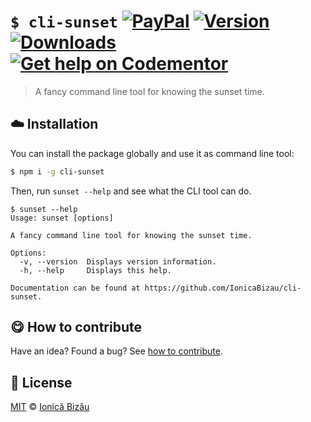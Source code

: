 # `$ cli-sunset` [![PayPal](https://img.shields.io/badge/%24-paypal-f39c12.svg)][paypal-donations] [![Version](https://img.shields.io/npm/v/cli-sunset.svg)](https://www.npmjs.com/package/cli-sunset) [![Downloads](https://img.shields.io/npm/dt/cli-sunset.svg)](https://www.npmjs.com/package/cli-sunset) [![Get help on Codementor](https://cdn.codementor.io/badges/get_help_github.svg)](https://www.codementor.io/johnnyb?utm_source=github&utm_medium=button&utm_term=johnnyb&utm_campaign=github)

> A fancy command line tool for knowing the sunset time.

## :cloud: Installation
    
You can install the package globally and use it as command line tool:

```sh
$ npm i -g cli-sunset
```
    

Then, run `sunset --help` and see what the CLI tool can do.

    
```
$ sunset --help
Usage: sunset [options]

A fancy command line tool for knowing the sunset time.

Options:
  -v, --version  Displays version information.
  -h, --help     Displays this help.          
                                              
Documentation can be found at https://github.com/IonicaBizau/cli-sunset.
```
    
## :yum: How to contribute
Have an idea? Found a bug? See [how to contribute][contributing].

## :scroll: License
    
[MIT][license] © [Ionică Bizău][website]
    
[paypal-donations]: https://www.paypal.com/cgi-bin/webscr?cmd=_s-xclick&hosted_button_id=RVXDDLKKLQRJW
[donate-now]: http://i.imgur.com/6cMbHOC.png

[license]: http://showalicense.com/?fullname=Ionic%C4%83%20Biz%C4%83u%20%3Cbizauionica%40gmail.com%3E%20(http%3A%2F%2Fionicabizau.net)&year=2014#license-mit
[website]: http://ionicabizau.net
[contributing]: /CONTRIBUTING.md
[docs]: /DOCUMENTATION.md